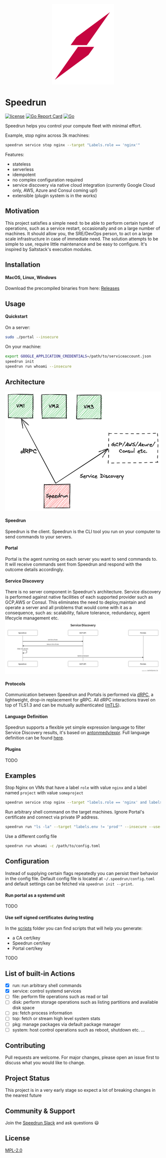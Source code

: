 <p align="center">
  <a rel="nofollow">
    <img src="assets/logo.png?raw=true" width="200" style="max-width:100%;">
  </a>
</p>

# Speedrun

[![license](https://img.shields.io/badge/license-MPL2-blue.svg)](https://github.com/dpogorzelski/speedrun/blob/master/LICENSE)
[![Go Report Card](https://goreportcard.com/badge/github.com/dpogorzelski/speedrun)](https://goreportcard.com/report/github.com/dpogorzelski/speedrun)
[![Go](https://github.com/dpogorzelski/speedrun/actions/workflows/go.yml/badge.svg)](https://github.com/dpogorzelski/speedrun/actions/workflows/go.yml)

Speedrun helps you control your compute fleet with minimal effort.

Example, stop nginx across 3k machines:

```bash
speedrun service stop nginx --target "Labels.role == 'nginx'"
```

Features:

* stateless
* serverless
* idempotent
* no complex configuration required
* service discovery via native cloud integration (currently Google Cloud only, AWS, Azure and Consul coming up!)
* extensible (plugin system is in the works)

## Motivation
This project satisfies a simple need: to be able to perform certain type of operations, such as a service restart, occasionally and on a large number of machines. It should allow you, the SRE/DevOps person, to act on a large scale infrastructure in case of immediate need. The solution attempts to be simple to use, require little maintenance and be easy to configure. It's inspired by Saltstack's execution modules.

## Installation

#### MacOS, Linux, Windows

Download the precompiled binaries from here: [Releases](https://github.com/dpogorzelski/speedrun/releases)

## Usage

#### Quickstart

On a server:

```bash
sudo ./portal --insecure
```

On your machine:

```bash
export GOOGLE_APPLICATION_CREDENTIALS=/path/to/serviceaccount.json
speedrun init
speedrun run whoami --insecure
```

## Architecture

<p align="center">
  <a rel="nofollow">
    <img src="assets/architecture-overview.png" width="600" style="max-width:100%;">
  </a>
</p>

#### Speedrun
Speedrun is the client. Speedrun is the CLI tool you run on your computer to send commands to your servers.

#### Portal
Portal is the agent running on each server you want to send commands to. It will receive commands sent from Speedrun and respond with the outcome details accordingly.
#### Service Discovery
There is no server component in Speedrun's architecture. Service discovery is performed against native facilities of each supported provider such as GCP,AWS or Consul.
This eliminates the need to deploy,maintain and operate a server and all problems that would come with it as a consequence, such as: scalability, failure tolerance, redundancy, agent lifecycle management etc.
![Service Discovery](assets/service-discovery-sequence.png)

#### Protocols

Communication between Speedrun and Portals is performed via [dRPC](https://github.com/storj/drpc), a lightweight, drop-in replacement for gRPC. All dRPC interactions travel on top of TLS1.3 and can be mutually authenticated ([mTLS](https://en.wikipedia.org/wiki/Mutual_authentication)).

#### Language Definition
Speedrun supports a flexible yet simple expression language to filter Service Discovery results, it's based on [antonmedv/expr](https://github.com/antonmedv/expr). Full language definition can be found [here](https://github.com/antonmedv/expr/blob/master/docs/Language-Definition.md).

#### Plugins
TODO

## Examples

Stop Nginx on VMs that have a label `role` with value `nginx` and a label named `project` with value `someproject`

```bash
speedrun service stop nginx --target "labels.role == 'nginx' and labels.project == 'someproject'"
```

Run arbitrary shell command on the target machines. Ignore Portal's certificate and connect via private IP address.

```bash
speedrun run "ls -la" --target "labels.env != 'prod'" --insecure --use-private-ip
```

Use a different config file

```bash
speedrun run whoami -c /path/to/config.toml
```

## Configuration

Instead of supplying certain flags repeatedly you can persist their behavior in the config file. Default config file is located at `~/.speedrun/config.toml` and default settings can be fetched via `speedrun init --print`.

#### Run portal as a systemd unit
TODO

#### Use self signed certificates during testing
In the [scripts](scripts/) folder you can find scripts that will help you generate:
* a CA cert/key
* Speedrun cert/key
* Portal cert/key

TODO

## List of built-in Actions
* [x] run: run arbitrary shell commands
* [X] service: control systemd services
* [ ] file: perform file operations such as read or tail
* [ ] disk: perform storage operations such as listing partitions and available disk space
* [ ] ps: fetch process information
* [ ] top: fetch or stream high level system stats
* [ ] pkg: manage packages via default package manager
* [ ] system: host control operations such as reboot, shutdown etc.
...
## Contributing

Pull requests are welcome. For major changes, please open an issue first to discuss what you would like to change.

## Project Status

This project is in a very early stage so expect a lot of breaking changes in the nearest future

## Community & Support

Join the [Speedrun Slack](https://join.slack.com/t/slack-w9m7528/shared_invite/zt-11lyemhxe-EdWi0zqh0rIEYc85mKI6_g) and ask questions 😃

## License

[MPL-2.0](LICENSE)
